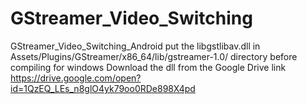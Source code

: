 # GStreamer_Video_Switching
GStreamer_Video_Switching_Android
put the libgstlibav.dll in Assets/Plugins/GStreamer/x86_64/lib/gstreamer-1.0/ directory before compiling for windows
Download the dll from the Google Drive link
https://drive.google.com/open?id=1QzEQ_LEs_n8glO4yk79oo0RDe898X4pd
